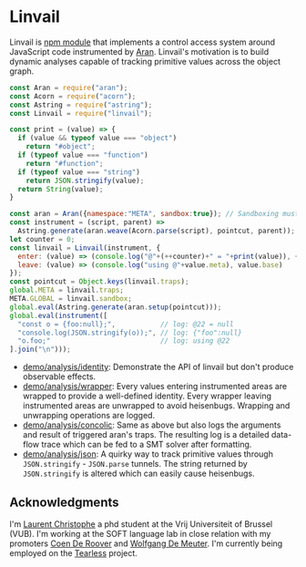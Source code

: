 # Linvail

Linvail is [npm module](https://www.npmjs.com/linvail) that implements a control access system around JavaScript code instrumented by [Aran](https://github.com/lachrist/aran).
Linvail's motivation is to build dynamic analyses capable of tracking primitive values across the object graph.

```js
const Aran = require("aran");
const Acorn = require("acorn");
const Astring = require("astring");
const Linvail = require("linvail");

const print = (value) => {
  if (value && typeof value === "object")
    return "#object";
  if (typeof value === "function")
    return "#function";
  if (typeof value === "string")
    return JSON.stringify(value);
  return String(value);
}

const aran = Aran({namespace:"META", sandbox:true}); // Sandboxing must be enabled!
const instrument = (script, parent) =>
  Astring.generate(aran.weave(Acorn.parse(script), pointcut, parent));
let counter = 0;
const linvail = Linvail(instrument, {
  enter: (value) => (console.log("@"+(++counter)+" = "+print(value)), {base:value,meta:counter}),
  leave: (value) => (console.log("using @"+value.meta), value.base)
});
const pointcut = Object.keys(linvail.traps);
global.META = linvail.traps;
META.GLOBAL = linvail.sandbox;
global.eval(Astring.generate(aran.setup(pointcut)));
global.eval(instrument([
  "const o = {foo:null};",           // log: @22 = null
  "console.log(JSON.stringify(o));", // log: {"foo":null}
  "o.foo;"                           // log: using @22
].join("\n")));
```

* [demo/analysis/identity](https://cdn.rawgit.com/lachrist/linvail/36d0fe2b/demo/output/identity-delta.html):
  Demonstrate the API of linvail but don't produce observable effects.
* [demo/analysis/wrapper](https://cdn.rawgit.com/lachrist/linvail/36d0fe2b/demo/output/wrapper-delta.html):
  Every values entering instrumented areas are wrapped to provide a well-defined identity.
  Every wrapper leaving instrumented areas are unwrapped to avoid heisenbugs.
  Wrapping and unwrapping operations are logged.
* [demo/analysis/concolic](https://cdn.rawgit.com/lachrist/linvail/36d0fe2b/demo/output/concolic-delta.html):
  Same as above but also logs the arguments and result of triggered aran's traps.
  The resulting log is a detailed data-flow trace which can be fed to a SMT solver after formatting.
* [demo/analysis/json](https://cdn.rawgit.com/lachrist/linvail/36d0fe2b/demo/output/json-json.html):
  A quirky way to track primitive values through `JSON.stringify` - `JSON.parse` tunnels.
  The string returned by `JSON.stringify` is altered which can easily cause heisenbugs.

## Acknowledgments

I'm [Laurent Christophe](http://soft.vub.ac.be/soft/members/lachrist) a phd student at the Vrij Universiteit of Brussel (VUB).
I'm working at the SOFT language lab in close relation with my promoters [Coen De Roover](http://soft.vub.ac.be/soft/members/cderoove) and [Wolfgang De Meuter](http://soft.vub.ac.be/soft/members/wdmeuter).
I'm currently being employed on the [Tearless](http://soft.vub.ac.be/tearless/pages/index.html) project.

<!-- 

built on top of  that enable control the flow of values that enter and leave instrumented code areas.
 values 
to deploy a transitive membranewhich enables data-flow centric dynamic analyses such as taint analyses and symbolic execution of JavaScript programs.
To install, run `npm install aran linvail`.
Technically, invoking the top-level function of this module returns the Aran's traps necessary to implement a transitive membrane around the instrumented code.
In clear that means that Linvail enables you to intercept all the values entering and leaving instrumented code areas.
The code below is an [Otiluke's transpiler](https://github.com/lachrist/otiluke) which implements the identity membrane.
In [Linvail's demo page](http://rawgit.com/lachrist/linvail/master/demo/index.html) you can experiment other analyses which actually do something.

```js
var Aran = require("aran");
var Linvail = require("linvail");
const aran = Aran({namespace:"META"});
const instrument = (script, parent) =>
  Astring.generate(aran.weave(Acorn.parse(script), pointcut, parent));
const membrane = {};
let counter = 0;
const pointers = new WeakMap();
const print = (value) => {
  if (pointers.has(value))
    return 
  if (value && typeof value === "object")
    return "object";
  if (typeof value === "function")
    return "function";
  return String(value);
}
membrane.enter = (value) => console.log("enter "+print(value))

module.exports = function (options) {
  function enter (val, idx, ctx) {
    return val;
  }
  function leave (val, idx, ctx) {
    return val;
  }
  global._meta_ = Linvail(enter, leave);
  var aran = Aran({
    traps: Object.keys(global._meta_),
    namespace: "_meta_"
  });
  return aran.instrument;
};
```

## Why the heck do I need Linvail for?

[Aran](https://github.com/lachrist/aran) and program instrumentation in general is good for introspecting the control flow and tracking pointers.
Things become more difficult when the analysis has to reason about primitive values as well.
For instance there is no way at the JavaScript language level to differentiate two `null` values even though they have a different origin.
Such restriction applies to every primitive values.
Technically, it is because primitive values are inlined into different parts of the program's state -- e.g.: inside the environment and structures inside the store.
All of these copying blur the concept of a primitive value's identity and lifetime.
On the contrary, objects -- i.e. pointers -- can be properly differentiated based on their address in the store.
Such situation happens in almost every mainstream programming languages.
In the remainder of this section we give three examples of dynamic analyses which requires differentiating primitive values based on their origin and are therefore challenging to implement properly on top of [Aran](https://github.com/lachrist/aran) and simple program instrumenter in general.

1. **Debugging NaN appearances**
  In this first example, we want to provide an analysis which tracks the origin of `NaN` (not-a-number) values.
  The problem with `NaN` values is that they can easily propagate as the program is executed such that detecting the original cause of a `NaN` appearance is often tedious for large programs.
  Consider the program below which alerts "Your age is: NaN".
  ```js
  var year = Number(document.getElementById("bdate").avlue);
  // many lines with many unrelated NaNs appearances
  alert("Your age is: " + (2016 - year));
  ```
  Simply printing every appearance of `NaN` values runs under the risk of overwhelming the programmer with unrelated `NaN` appearances.
  We would like to know only of the `NaN` that caused the alert to display an buggy message.
  It is therefore crucial to differentiate `NaN` values which cannot be done at the JavaScript language level.

2. **Taint analysis**
  Taint analysis consists in marking -- or *tainting* -- values coming from predefined source of information and preventing them from flowing through predefined sinks of information.
  As tainted values are manipulated through the program, the taint should be properly propagated to dependent values. 
  ```js
  var password = document.getElementById("password"); // predefined source
  var secret = password.value; // tainted string
  var secrets = secret.split(""); // array of tainted characters
  sendToShadyThirdPartyServer(secrets); // predefined sink
  ```
  Lets suppose that the password was `"trustno1"`.
  N.B. strings are primitive values in JavaScript.
  After splitting this string to characters we cannot simply taint all string being `"t"`, `"r"`, `"u"`, `"s"`, `"t"`, "`n`", "`o`", `"1"`.
  This would lead to serious over-tainting and diminish the precision and usefulness of the analysis.
  As for the `Nan` debugger we crucially need to differentiate primitive values based on their origin and not only their value.

3. **Concolic Testing**
  Concolic testing aims at automatically exploring all the control-flow paths a program can take for validation purpose.
  It involves gathering mathematic formula on a program's inputs as it is being executed.
  Later, these formula can be given to a constraint solver to steer the program into a unexplored execution path.
  Consider the program below which has two different outcomes based on the birthdate of the user.
  A successful concolic tester should be able to generate an birthdate input that leads the program to the consequent branch and an other birthdate input that leads the program to the alternate branch.
  ```js
  var input = document.getElemenById("bdate").value;
  var bdate = input.value // new symbolic value [α]
  var age = bdate - 2016; // new constraint [β = α - 2016]
  var isminor = age > 17; // new constraint [γ = β > 17]
  if (isminor) {          // path condition [γ && γ = β > 17 && β = α - 2016]
    // do something
  } else {                // path condition [!γ && γ = β > 17 && β = α - 2016]
    // do something else
  }
  ```
  It should be clear that confusing two primitive values having different origin would easily lead to erroneous path constraint.

## Solutions

In this section we investigate different ways to track primitive values across the program's execution.

1. *Shadow States*
  For low-level languages such as binary code, primitive values are often tracked by maintaining a so called "shadow state" that mirrors the concrete program state.
  This shadow state contains analysis-related information about the program values situated at the same location in the concrete state. 
  [Valgrind](http://valgrind.org/) is a popular binary instrumentation framework which utilizes this technique to enables many data-flow analyses.
  The difficulty of this technique lies in maintaining the shadow state as non-instrumented functions are being executed.
  An important class of functions that cannot be instrumented are built-in functions.
  Because the semantic of JavaScript built-in functions is much more complex than the semantic of built-in binary code procedures, we argue that shadow state can never be completely kept in sync with the concrete state.
2. *Record And Replay*
  Record and replay systems such as [Jalangi](https://github.com/SRA-SiliconValley/jalangi) are an intelligent response to the challenge of keeping in sync the shadow states with the concrete state.
  Observing that divergences between the shadow and concrete states cannot be completely avoided, these systems allows divergences in the replay phase which can be resolved by the trace gathered during the record phase.
  We propose two arguments against such technique:
  First, every time divergences are resolved in the replay phase, values with unknown origin are being introduced which necessarily diminish the precision of the resulting analysis.
  Second, the replay phase only provide information about partial execution which can be puzzling to reason about.
3. *Wrappers*
  Instead of providing a entire separated shadow state, wrappers constitutes a finer grained solution.
  By wrapping primitive values inside objects we can simply let them propagate.
  The problem with wrappers is to make them behave like their wrapped primitive value.

  2. *Boxed Values*
    JavaScript enables to box the following primitive values: booleans, numbers and strings.
    However this solution is not perfect for two reasons: first it does not enables tracking `undefined` and `null` and second, as shown below, boxed values does not always behave like their primitive counterpart.
    ```js
    // Strings cannot be differentiated based on their origin
    var string1 = "abc";
    var string2 = "abc";
    assert(string1 === string2);
    // Boxed strings can be differentiated based on their origin
    var boxedString1 = new String("abc");
    var boxedString2 = new String("abc");
    assert(boxedString1 !== boxedString2);
    // In some cases boxed string behave like strings.
    assert(string1 + string2 === boxedString1 + boxedString2);
    assert(JSON.stringify({a:string1}) === JSON.stringify({a:boxedString1}));
    // In some other cases they don't...
    var x = "bar";
    string1.foo = x;
    boxedString1.foo = x;
    assert(string1.foo !== boxedString1.foo);
    ```
  3. *valueOf method*
    A similar mechanism to boxed value is to 
    Many builtin JavaScript procedures expecting a primitive value but receiving on object will try to convert this object into a primitive using its `valueOf` method.
    ```js
    var x = null
    var xValueOf = {
      inner: null,
      valueOf: function () { this.inner }
    }
    assert(JSON.stringify({a:x}) !== JSON.stringify({a:xValueOf}));
    ```
    Under the hood, boxed primitive values are using the `valueOf` method to convert an object

  4. *explicit wrapper*


 -->